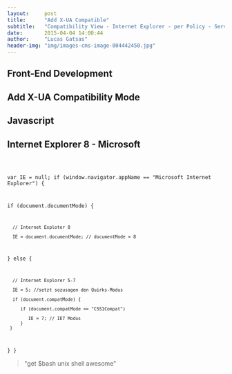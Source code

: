```yaml
---
layout:     post
title:      "Add X-UA Compatible"
subtitle:   "Compatibility View - Internet Explorer - per Policy - Server Based"
date:       2015-04-04 14:00:44
author:     "Lucas Gatsas"
header-img: "img/images-cms-image-004442450.jpg"
---
```


<h2 class="section-heading"><strong> Front-End Development</strong> </h2>
<h2 class="section-heading">Add X-UA Compatibility Mode</h2>






<h2 class="section-heading"><strong> Javascript</strong> </h2>
<h2 class="section-heading"> Internet Explorer 8 - Microsoft</h2>





<code>

var IE = null;
if (window.navigator.appName == "Microsoft Internet Explorer") {

   if (document.documentMode) {  

      // Internet Exploter 8

      IE = document.documentMode; // documentMode = 8

   } else {

      // Internet Explorer 5-7

      IE = 5; //setzt sozusagen den Quirks-Modus

      if (document.compatMode) {

         if (document.compatMode == "CSS1Compat")
         
            IE = 7; // IE7 Modus
         }
     }
   }
}
</code>


<blockquote>
	"get $bash unix shell awesome"
</blockquote>